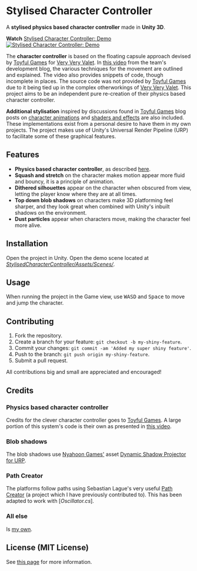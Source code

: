 # Stylised Character Controller
A **stylised physics based character controller** made in **Unity 3D**.

**Watch** [Stylised Character Controller: Demo](https://youtu.be/3GsXkzbfNBo)
[![Stylised Character Controller: Demo](https://joebinns.com/documents/stylised_character_controller_demo.png)](https://youtu.be/3GsXkzbfNBo "Stylised Character Controller: Demo. Click to watch.")

The **character controller** is based on the floating capsule approach devised by [Toyful Games](https://www.toyfulgames.com/) for [Very Very Valet](https://www.toyfulgames.com/very-very-valet). In [this video](https://www.youtube.com/watch?v=qdskE8PJy6Q&ab_channel=ToyfulGames) from the team's development blog, the various techniques for the movement are outlined and explained. The video also provides snippets of code, though incomplete in places. The source code was not provided by [Toyful Games](https://www.toyfulgames.com/) due to it being tied up in the complex otherworkings of [Very Very Valet](https://www.toyfulgames.com/very-very-valet). This project aims to be an independent pure re-creation of their physics based character controller.

**Additional stylisation** inspired by discussions found in [Toyful Games](https://www.toyfulgames.com/) blog posts on [character animations](https://www.toyfulgames.com/blog/character-animations) and [shaders and effects](https://www.toyfulgames.com/blog/deep-dive-shaders-and-effects) are also included. These implementations exist from a personal desire to have them in my own projects. The project makes use of Unity's Universal Render Pipeline (URP) to facilitate some of these graphical features.

## Features
- **Physics based character controller**, as described [here](https://www.youtube.com/watch?v=qdskE8PJy6Q&ab_channel=ToyfulGames).
- **Squash and stretch** on the character makes motion appear more fluid and bouncy, it is a principle of animation.
- **Dithered silhouettes** appear on the character when obscured from view, letting the player know where they are at all times.
- **Top down blob shadows** on characters make 3D platforming feel sharper, and they look great when combined with Unity's inbuilt shadows on the environment.
- **Dust particles** appear when characters move, making the character feel more alive.

## Installation
Open the project in Unity. Open the demo scene located at [*StylisedCharacterController/Assets/Scenes/*](https://github.com/joebinns/StylisedCharacterController/tree/main/Assets/Scenes).

## Usage
When running the project in the Game view, use <kbd>W</kbd><kbd>A</kbd><kbd>S</kbd><kbd>D</kbd> and <kbd>Space</kbd> to move and jump the character.

## Contributing
1. Fork the repository.
2. Create a branch for your feature: `git checkout -b my-shiny-feature`.
4. Commit your changes: `git commit -am 'Added my super shiny feature'`.
5. Push to the branch: `git push origin my-shiny-feature`.
6. Submit a pull request.

All contributions big and small are appreciated and encouraged!

## Credits
### Physics based character controller
Credits for the clever character controller goes to [Toyful Games](https://www.toyfulgames.com/). A large portion of this system's code is their own as presented in [this video](https://www.youtube.com/watch?v=qdskE8PJy6Q&ab_channel=ToyfulGames).

### Blob shadows
The blob shadows use [Nyahoon Games'](http://nyahoon.com/products) asset [Dynamic Shadow Projector for URP](http://nyahoon.com/products/dynamic-shadow-projector).

### Path Creator
The platforms follow paths using Sebastian Lague's very useful [Path Creator](https://github.com/SebLague/Path-Creator) (a project which I have previously contributed to). This has been adapted to work with [*Oscillator.cs*].

### All else
Is [my own](https://joebinns.com/).

## License (MIT License)
See [this page](https://github.com/joebinns/PhysicsBasedCharacterController/blob/main/LICENSE) for more information.
